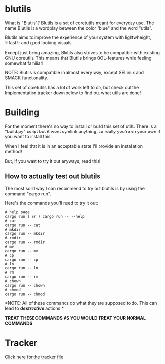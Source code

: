 # blutils

What is "Blutils"? Blutils is a set of coretutils meant for everyday use.
The name Blutils is a wordplay between the color "blue" and the word "utils".

Blutils aims to improve the experience of your system with lightwheight, :sparkles:fast:sparkles: and good looking visuals.

Except just being amazing, Blutils also strives to be compatible with existing GNU coreutils. This means that Blutils brings QOL-features while feeling somewhat familiar!

NOTE: Blutils is compatible in almost every way, except SELinux and SMACK functionality.

This set of coretutils has a lot of work left to do, but check out the Implementation tracker down below to find out what utils are done!

# Building

For the moment there's no way to install or build this set of utils. There is a "build.py" script but it wont symlink anything, so really you're on your own if you want to install this.

When I feel that it is in an acceptable state I'll provide an installation method!

But, if you want to try it out anyways, read this!

## How to actually test out blutils

The most solid way I can recommend to try out blutils is by using the command "cargo run".

Here's the commands you'll need to try it out:

```
# help page
cargo run ( or ) cargo run -- --help
# cat
cargo run -- cat
# mkdir
cargo run -- mkdir
# rmdir
cargo run -- rmdir
# mv
cargo run -- mv
# cp
cargo run -- cp
# ln
cargo run -- ln
# rm
cargo run -- rm
# chown
cargo run -- chown
# chmod
cargo run -- chmod
```

\*NOTE: All of these commands do what they are supposed to do. This can lead to **_destructive_** actions.\*

**TREAT THESE COMMANDS AS YOU WOULD TREAT YOUR NORMAL COMMANDS!**

# Tracker

[Click here for the tracker file](/TRACKER.md)
